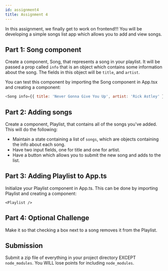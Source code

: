 ```yaml
---
id: assignment4
title: Assignment 4
---
```


In this assignment, we finally get to work on frontend!!! You will be developing a simple songs list app which allows you
to add and view songs.

## Part 1: Song component

Create a component, Song, that represents a song in your playlist.
It will be passed a prop called `info` that is an object which contains some information about the song. The fields in this object will be `title`, and `artist`.

You can test this component by importing the Song component in
App.tsx and creating a component:

```js
<Song info={{ title: 'Never Gonna Give You Up', artist: 'Rick Astley' }} />
```

## Part 2: Adding songs

Create a component, Playlist, that contains all of the songs you've added. This will do the following:

- Maintain a state containing a list of `songs`, which are objects containing the info about each song.
- Have two input fields, one for title and one for artist.
- Have a button which allows you to submit the new song and adds to the list.

## Part 3: Adding Playlist to App.ts

Initialize your Playlist component in App.ts. This can be done by
importing Playlist and creating a component:

`<Playlist />`

## Part 4: Optional Challenge

Make it so that checking a box next to a song removes it from the Playlist.

## Submission

Submit a zip file of everything in your project directory EXCEPT `node_modules`. You WILL lose points for including `node_modules`.
